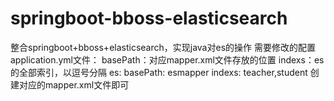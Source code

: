 # springboot-bboss-elasticsearch
整合springboot+bboss+elasticsearch，实现java对es的操作
需要修改的配置
application.yml文件：
basePath：对应mapper.xml文件存放的位置
indexs：es的全部索引，以逗号分隔
es:
  basePath: esmapper
  indexs: teacher,student
创建对应的mapper.xml文件即可
